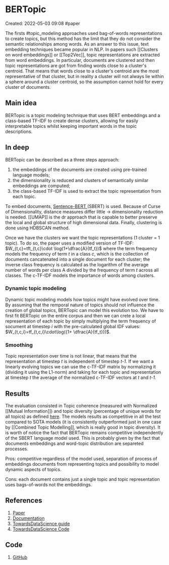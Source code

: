 # BERTopic
Created: 2022-05-03 09:08
#paper
 
 The firsts #topic_modeling  approaches used bag-of-words representations to create topics, but this method has the limit that they do not consider the semantic relationships among words. As an answer to this issue, text embedding techniques became popular in NLP. In papers such [[Clusters on word embeddings]] or [[Top2Vec]], topic representations are extracted from word embeddings. In particular, documents are clustered and then topic representations are got from finding words close to a cluster's centroid. That means that words close to a cluster's centroid are the most representative of that cluster, but in reality a cluster will not always lie within a sphere around a cluster centroid, so the assumption cannot hold for every cluster of documents.
## Main idea

BERTopic is a topic modeling technique that uses BERT embeddings and a class-based TF-IDF to create dense clusters, allowing for easily interpretable topics whilst keeping important words in the topic descriptions. 

## In deep
BERTopic can be described as a three steps approach:
1. the embeddings of the documents are created using pre-trained language models;
2. the dimensionality is reduced and clusters of semantically similar embeddings are computed;
3. the class-based TF-IDF is used to extract the topic representation from each topic.

To embed documents, [Sentence-BERT ](https://www.sbert.net/) (SBERT) is used.
Because of Curse of Dimensionality, distance measures differ little -> dimensionality reduction is needed. [[UMAP]] is the dr approach that is capable to better preserve the local and global structure of high dimensional data. 
Finally, clustering is done using HDBSCAN method.

Once we have the clusters we want the topic representations (1 cluster = 1 topic). To do so, the paper uses a modified version of TF-IDF: $W_{t,c}=tft_{t,c}\cdot \log(1+\dfrac{A}{tf_t})$ where the term frequency models the frequency of term *t* in a class *c*, which is the collection of documents cancatenated into a single document for each cluster; the inverse class frequency is calculated as the logarithm of the average number of words per class A divided by the frequency of term *t* across all classes. 
The c-TF-IDF models the importance of words among clusters.

### Dynamic topic modeling
Dynamic topic modeling models how topics might have evolved over time. By assuming that the remporal nature of topics should not influence the creation of global topics, BERTopic can model this evolution too. We have to first fit BERTopic on the entire corpus and then we can crete a local representation of each topic by simply multiplying the term frequency of socument at timestep *i* with the pre-calculated global IDF values: $W_{t,c,i}=tf_{t,c,i}\cdot\log({1+ \dfrac{A}{tf_t}})$.
### Smoothing
Topic representation over time is not linear, that means that the representation at timestep *t* is independent of timestep *t-1*. If we want a linearly evolving topics we can use the c-TF-IDF matrix by normalizing it (dividing it using the L1-norm) and taking for each topic and representation at timestep *t* the average of the normalized c-TF-IDF vectors at *t* and *t-1*. 

## Results
The evaluation consisted in Topic coherence (measured with Normalized [[Mutual Information]]) and topic diversity (percentage of unique words for all topics) as defined [here](https://aclanthology.org/2020.tacl-1.29.pdf).
The models results as competitive in all the test compared to SOTA models (it is consistently outperformed just in one case by [[Combined Topic Modelling]], which is really good in topic diversity). It is worth of notice the fact that BERTopic remains competitive independently of the SBERT language model used. This is probably given by the fact that documents embeddings and word-topic distribution are separeted processes.

Pros: competitive regardless of the model used, separation of process of embeddings documents from representing topics and possibility to model dynamic aspects of topics.

Cons: each document contains just a single topic and topic representation uses bags-of-words not the embeddings.

## References
1. [Paper](https://arxiv.org/abs/2203.05794)
2. [Documentation](https://maartengr.github.io/BERTopic/algorithm/algorithm.html)
3. [TowardsDataScience guide](https://towardsdatascience.com/interactive-topic-modeling-with-bertopic-1ea55e7d73d8)
4. [TowardsDataScience Code](https://towardsdatascience.com/topic-modeling-with-bert-779f7db187e6)

## Code
1. [GitHub](https://github.com/MaartenGr/BERTopic)
